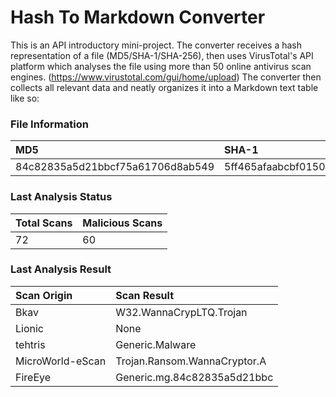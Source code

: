 # Hash To Markdown Converter

This is an API introductory mini-project.
The converter receives a hash representation of a file (MD5/SHA-1/SHA-256), then uses VirusTotal's API platform 
which analyses the file using more than 50 online antivirus scan engines. 
(https://www.virustotal.com/gui/home/upload)
The converter then collects all relevant data and neatly organizes it into a Markdown text table like so:

### File Information
MD5|SHA-1|SHA-256|
|:---|:-----|:-------|
|84c82835a5d21bbcf75a61706d8ab549|5ff465afaabcbf0150d1a3ab2c2e74f3a4426467|ed01ebfbc9eb5bbea545af4d01bf5f1071661840480439c6e5babe8e080e41aa|

### Last Analysis Status
Total Scans|Malicious Scans|
|:-----------|:---------------|
|72|60|

### Last Analysis Result
Scan Origin|Scan Result|
|:-----------|:-----------|
|Bkav|W32.WannaCrypLTQ.Trojan|
|Lionic|None|
|tehtris|Generic.Malware|
|MicroWorld-eScan|Trojan.Ransom.WannaCryptor.A|
|FireEye|Generic.mg.84c82835a5d21bbc|

